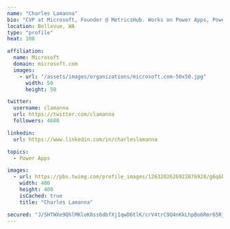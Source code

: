 ```yaml
---
name: "Charles Lamanna"
bio: "CVP at Microsoft, Founder @ MetricsHub. Works on Power Apps, Power Automate, Power Virtual Agent, Common Data Service and Dynamics 365."
location: Bellevue, WA
type: "profile"
heat: 108

affiliation:
  name: Microsoft
  domain: microsoft.com
  images:
    - url: "/assets/images/organizations/microsoft.com-50x50.jpg"
      width: 50
      height: 50

twitter:
  username: clamanna
  url: https://twitter.com/clamanna
  followers: 4680

linkedin:
  url: https://www.linkedin.com/in/charleslamanna

topics:
  - Power Apps

images:
  - url: https://pbs.twimg.com/profile_images/1263202626922876928/g6qGbHZ-_400x400.jpg
    width: 400
    height: 400
    isCached: true
    title: "Charles Lamanna"

secured: "J/SHTWXe9QhlMKloK8ss6dbfXjIqwD6tlK/crV4trC9Q4nKkLhpBo6Rmr65Rjq6IlrD/fCNhnTv9AJ+ndR3CZr8rfUJLk2sTk0bIhuFfQJrN0Sj+lOMy0b9++F2daYgiHfg32dVh3XFMEvxFFYCL5Zd4j7DlKUYZnQrFNIlG+mL/OW9Di76r0WsRHYJxW+RV1DPWdAeteztzDxaro0B7tdQJdVnSlH1JytBs5SjdNxO+V37CEXcjmDoc+mSMfzE20A5+BG8f/QH4ga4BIJJfZkWWWiM/Qkvk0o2yvW56Mq1JPI0GPw0NvWBExbffnVVw2tyYxPvf1o8fkB7C8d4VeyUwCw0R9Qs4n2VFniSvrnAz7yeRLfNo+H1SdH+cZXtcHh+JFBGwfBkLqr8Z4F31hZ22avsL762+rQi7ujlDFaU=;VrOtXsY4B3zkAjDraGXqPg=="
---
```


